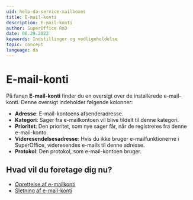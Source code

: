```yaml
---
uid: help-da-service-mailboxes
title: E-mail-konti
description: E-mail-konti
author: SuperOffice RnD
date: 06.29.2022
keywords: Indstillinger og vedligeholdelse
topic: concept
language: da
---
```


# E-mail-konti

På fanen **E-mail-konti** finder du en oversigt over de installerede e-mail-konti. Denne oversigt indeholder følgende kolonner:

* **Adresse**: E-mail-kontoens afsenderadresse.
* **Kategori**: Sager fra e-mailkontoen vil blive tildelt til denne kategori.
* **Prioritet**: Den prioritet, som nye sager får, når de registreres fra denne e-mail-konto.
* **Videresendelsesadresse**: Hvis du ikke bruger e-mailfunktionerne i SuperOffice, videresendes e-mails til denne adresse.
* **Protokol**: Den protokol, som e-mail-kontoen bruger.

## Hvad vil du foretage dig nu?

* [Oprettelse af e-mailkonti][1]
* [Sletning af e-mail-konti][2]

<!-- Referenced links -->
[1]: ../create-mailbox.md
[2]: ../delete-mailbox.md

<!-- Referenced images -->
